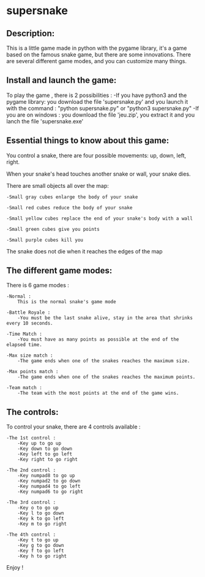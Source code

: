 # supersnake

Description:
------------

This is a little game made in python with the pygame library, it's a game based on the famous snake game, but there are some innovations. There are several different game modes, and you can customize many things.

Install and launch the game:
----------------------------

To play the game , there is 2 possibilities :
    -If you have python3 and the pygame library: you download the file 'supersnake.py' and you launch it with the command : "python supersnake.py" or "python3 supersnake.py"
    -If you are on windows : you download the file 'jeu.zip', you extract it and you lanch the file 'supersnake.exe'

Essential things to know about this game:
-----------------------------------------

You control a snake, there are four possible movements: up, down, left, right.

When your snake's head touches another snake or wall, your snake dies.

There are small objects all over the map:

    -Small gray cubes enlarge the body of your snake
    
    -Small red cubes reduce the body of your snake
    
    -Small yellow cubes replace the end of your snake's body with a wall
    
    -Small green cubes give you points
    
    -Small purple cubes kill you
    
The snake does not die when it reaches the edges of the map



The different game modes:
-------------------------

There is 6 game modes :

    -Normal :
        This is the normal snake's game mode 
    
    -Battle Royale :
        -You must be the last snake alive, stay in the area that shrinks every 10 seconds.
        
    -Time Match :
        -You must have as many points as possible at the end of the elapsed time.

    -Max size match :
        -The game ends when one of the snakes reaches the maximum size.

    -Max points match :
        -The game ends when one of the snakes reaches the maximum points.

    -Team match :
        -The team with the most points at the end of the game wins.

The controls:
-------------

To control your snake, there are 4 controls available :
 
    -The 1st control :
        -Key up to go up
        -Key down to go down
        -Key left to go left
        -Key right to go right

    -The 2nd control :
        -Key numpad8 to go up
        -Key numpad2 to go down
        -Key numpad4 to go left
        -Key numpad6 to go right
    
    -The 3rd control :
        -Key o to go up
        -Key l to go down
        -Key k to go left
        -Key m to go right
    
    -The 4th control :
        -Key t to go up
        -Key g to go down
        -Key f to go left
        -Key h to go right

Enjoy !






